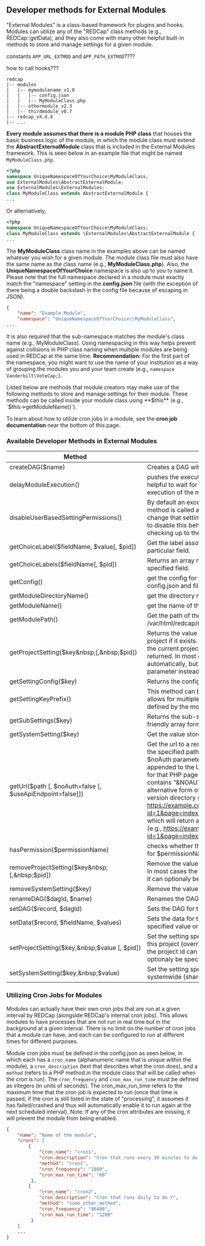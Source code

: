 ## Developer methods for External Modules

"External Modules" is a class-based framework for plugins and hooks. Modules can utilize any of the "REDCap" class methods (e.g., REDCap::getData), and they also come with many other helpful built-in methods to store and manage settings for a given module. 

constants `APP_URL_EXTMOD` and `APP_PATH_EXTMOD`????

how to call hooks???

```
redcap
|-- modules
|   |-- mymodulename_v1.0
|   |   |-- config.json
|   |   |-- MyModuleClass.php
|   |-- othermodule_v2.3
|   |-- thirdmodule_v0.7
|-- redcap_vX.X.X
|-- ...
```

**Every module assumes that there is a module PHP class** that houses the basic business logic of the module, in which the module class must extend the **AbstractExternalModule** class that is included in the External Modules framework. This is seen below in an example file that might be named `MyModuleClass.php`.
``` php
<?php 
namespace UniqueNamespaceOfYourChoice\MyModuleClass;
use ExternalModules\AbstractExternalModule;
use ExternalModules\ExternalModules;
class MyModuleClass extends AbstractExternalModule {
...
```
Or alternatively,
``` php
<?php 
namespace UniqueNamespaceOfYourChoice\MyModuleClass;
class MyModuleClass extends \ExternalModules\AbstractExternalModule {
...
````
The **MyModuleClass** class name in the examples above can be named whatever you wish for a given module. The module class file must also have the same name as the class name (e.g., **MyModuleClass.php**). Also, the **UniqueNamespaceOfYourChoice** namespace is also up to you to name it. Please note that the full namespace declared in a module must exactly match the "namespace" setting in the **config.json** file (with the exception of there being a double backslash in the config file because of escaping in JSON).


``` json
{
	"name": "Example Module",
	"namespace": "UniqueNamespaceOfYourChoice\\MyModuleClass", 
...
```

It is also required that the sub-namespace matches the module's class name (e.g., MyModuleClass). Using namespacing in this way helps prevent against collisions in PHP class naming when multiple modules are being used in REDCap at the same time. **Recommendation:** For the first part of the namespace, you might want to use the name of your institution as a way of grouping the modules you and your team create (e.g., `namespace Vanderbilt\VoteCap;`).

Listed below are methods that module creators may make use of the following methods to store and manage settings for their module. These methods can be called inside your module class using **$this** (e.g., `$this->getModuleName()`).

To learn about how to utilize cron jobs in a module, see the **cron job documentation** near the bottom of this page.

### Available Developer Methods in External Modules

Method  | Description
------- | -----------
createDAG($name) | Creates a DAG with the specified name, and returns it's ID.
delayModuleExecution() | pushes the execution of the module to the end of the queue; helpful to wait for data to be processed by other modules; execution of the module will be restarted from the beginning
disableUserBasedSettingPermissions() | By default an exception will be thrown if a set/remove setting method is called and the current user doesn't have access to change that setting.  Call this method in a module's constructor to disable this behavior and leave settings permission checking up to the module itself.
getChoiceLabel($fieldName, $value[, $pid]) | Get the label associated with the specified choice value for a particular field.
getChoiceLabels($fieldName[, $pid]) | Returns an array mapping all choice values to labels for the specified field.
getConfig() | get the config for the current External Module; consists of config.json and filled-in values
getModuleDirectoryName() | get the directory name of the current external module
getModuleName() | get the name of the current external module
getModulePath() | Get the path of the current module directory (e.g., /var/html/redcap/modules/votecap_v1.1/)
getProjectSetting($key&nbsp;[,&nbsp;$pid]) | Returns the value stored for the specified key for the current project if it exists.  If this setting key is not set (overriden) for the current project, the systemwide value for this key is returned.  In most cases the project id can be detected automatically, but it can optionaly be specified as the third parameter instead.
getSettingConfig($key) | Returns the configuration for the specified setting.
getSettingKeyPrefix() | This method can be overridden to prefix all setting keys.  This allows for multiple versions of settings depending on contexts defined by the module.
getSubSettings($key) | Returns the sub-settings under the specified key in a user friendly array format.
getSystemSetting($key) | Get the value stored systemwide for the specified key.
getUrl($path [, $noAuth=false [, $useApiEndpoint=false]]) | Get the url to a resource (php page, js/css file, image etc.) at the specified path relative to the module directory. If the $noAuth parameter is set to true, then "&NOAUTH" will be appended to the URL, which disables REDCap's authentication for that PHP page (assuming the link's URL in config.json contains "&NOAUTH"). Also, if you wish to obtain an alternative form of the URL that does not contain the REDCap version directory (e.g., https://example.com/redcap/redcap_vX.X.X/ExternalModules/?id=1&page=index&pid=33), then set $useApiEndpoint=true, which will return a version-less URL using the API end-point (e.g., https://example.com/redcap/api/?id=1&page=index&pid=33). Both links will work identically.
hasPermission($permissionName) | checks whether the current External Module has permission for $permissionName
removeProjectSetting($key&nbsp;[,&nbsp;$pid]) | Remove the value stored for this project and the specified key.  In most cases the project id can be detected automatically, but it can optionaly be specified as the third parameter instead. 
removeSystemSetting($key) | Remove the value stored systemwide for the specified key.
renameDAG($dagId, $name) | Renames the DAG with the given ID to the specified name.
setDAG($record, $dagId) | Sets the DAG for the given record ID to given DAG ID.
setData($record, $fieldName, $values) | Sets the data for the given record and field name to the specified value or array of values.
setProjectSetting($key,&nbsp;$value&nbsp;[,&nbsp;$pid]) | Set the setting specified by the key to the specified value for this project (override the systemwide setting).  In most cases the project id can be detected automatically, but it can optionaly be specified as the third parameter instead.
setSystemSetting($key,&nbsp;$value) | Set the setting specified by the key to the specified value systemwide (shared by all projects).

### Utilizing Cron Jobs for Modules

Modules can actually have their own cron jobs that are run at a given interval by REDCap (alongside REDCap's internal cron jobs). This allows modules to have processes that are not run in real time but in the background at a given interval. There is no limit on the number of cron jobs that a module can have, and each can be configured to run at different times for different purposes. 

Module cron jobs must be defined in the config.json as seen below, in which each has a `cron_name` (alphanumeric name that is unique within the module), a `cron_description` (text that describes what the cron does), and a `method` (refers to a PHP method in the module class that will be called when the cron is run). The `cron_frequency` and `cron_max_run_time` must be defined as integers (in units of seconds). The cron_max_run_time refers to the maximum time that the cron job is expected to run (once that time is passed, if the cron is still listed in the state of "processing", it assumes it has failed/crashed and thus will automatically enable it to run again at the next scheduled interval). Note: If any of the cron attributes are missing, it will prevent the module from being enabled.

``` json
{
	"name": "Name of the module",
	"crons": [
		{
			"cron_name": "cron1",
			"cron_description": "Cron that runs every 30 minutes to do X",
			"method": "cron1",
			"cron_frequency": "1800",
			"cron_max_run_time": "60"
		 },
		{
			"cron_name": "cron2",
			"cron_description": "Cron that runs daily to do Y",
			"method": "some_other_method",
			"cron_frequency": "86400",
			"cron_max_run_time": "1200"
		 }
	]
	...
}
```